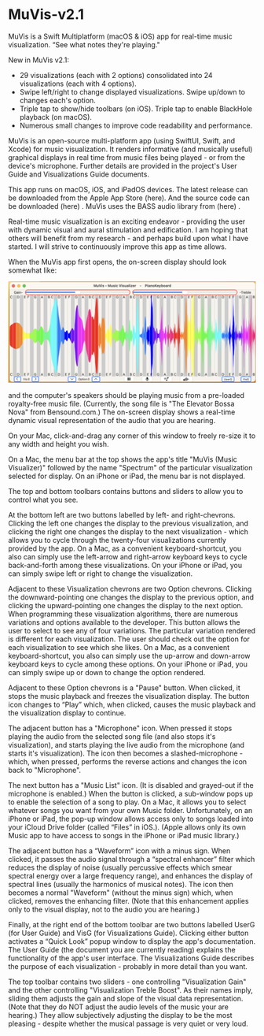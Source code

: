 # MuVis-v2.1
MuVis is a Swift Multiplatform (macOS &amp; iOS) app for real-time music visualization.
“See what notes they're playing."

New in MuVis v2.1:  
- 29 visualizations (each with 2 options) consolidated into 24 visualizations (each with 4 options).
- Swipe left/right to change displayed visualizations. Swipe up/down to changes each's option.
- Triple tap to show/hide toolbars (on iOS). Triple tap to enable BlackHole playback (on macOS).
- Numerous small changes to improve code readability and performance.

MuVis is an open-source multi-platform app (using SwiftUI, Swift, and Xcode) for music visualization. It renders informative (and musically useful) graphical displays in real time from music files being played - or from the device's microphone. Further details are provided in the project's User Guide and Visualizations Guide documents.

This app runs on macOS, iOS, and iPadOS devices. The latest release can be downloaded from the Apple App Store (here). And the source code can be downloaded (here) . MuVis uses the BASS audio library from (here) .

Real-time music visualization is an exciting endeavor - providing the user with dynamic visual and aural stimulation and edification. I am hoping that others will benefit from my research - and perhaps build upon what I have started. I will strive to continuously improve this app as time allows.

When the MuVis app first opens, the on-screen display should look somewhat like:

![OpeningScreen](MuVis/Documentation/Doc_Images/UserGuideA.png)

and the computer's speakers should be playing music from a pre-loaded royalty-free music file. (Currently, the song file is "The Elevator Bossa Nova" from Bensound.com.) The on-screen display shows a real-time dynamic visual representation of the audio that you are hearing.

On your Mac, click-and-drag any corner of this window to freely re-size it to any width and height you wish.

On a Mac, the menu bar at the top shows the app's title "MuVis (Music Visualizer)" followed by the name "Spectrum" of the particular visualization selected for display. On an iPhone or iPad, the menu bar is not displayed.

The top and bottom toolbars contains buttons and sliders to allow you to control what you see.

At the bottom left are two buttons labelled by left- and right-chevrons. Clicking the left one changes the display to the previous visualization, and clicking the right one changes the display to the next visualization - which allows you to cycle through the twenty-four visualizations currently provided by the app. On a Mac, as a convenient keyboard-shortcut, you also can simply use the left-arrow and right-arrow keyboard keys to cycle back-and-forth among these visualizations. On your iPhone or iPad, you can simply swipe left or right to change the visualization.

Adjacent to these Visualization chevrons are two Option chevrons. Clicking the downward-pointing one changes the display to the previous option, and clicking the upward-pointing one changes the display to the next option. When programming these visualization algorithms, there are numerous variations and options available to the developer. This button allows the user to select to see any of four variations. The particular variation rendered is different for each visualization. The user should check out the option for each visualization to see which she likes. On a Mac, as a convenient keyboard-shortcut, you also can simply use the up-arrow and down-arrow keyboard keys to cycle among these options. On your iPhone or iPad, you can simply swipe up or down to change the option rendered.

Adjacent to these Option chevrons is a "Pause" button. When clicked, it stops the music playback and freezes the visualization display. The button icon changes to “Play” which, when clicked, causes the music playback and the visualization display to continue.

The adjacent button has a "Microphone" icon. When pressed it stops playing the audio from the selected song file (and also stops it's visualization), and starts playing the live audio from the microphone (and starts it's visualization). The icon then becomes a slashed-microphone - which, when pressed, performs the reverse actions and changes the icon back to "Microphone".

The next button has a "Music List" icon. (It is disabled and grayed-out if the microphone is enabled.) When the button is clicked, a sub-window pops up to enable the selection of a song to play. On a Mac, it allows you to select whatever songs you want from your own Music folder. Unfortunately, on an iPhone or iPad, the pop-up window allows access only to songs loaded into your iCloud Drive folder (called “Files” in iOS.). (Apple allows only its own Music app to have access to songs in the iPhone or iPad music library.)

The adjacent button has a “Waveform” icon with a minus sign. When clicked, it passes the audio signal through a “spectral enhancer” filter which reduces the display of noise (usually percussive effects which smear spectral energy over a large frequency range), and enhances the display of spectral lines (usually the harmonics of musical notes). The icon then becomes a normal "Waveform" (without the minus sign) which, when clicked, removes the enhancing filter. (Note that this enhancement applies only to the visual display, not to the audio you are hearing.)

Finally, at the right end of the bottom toolbar are two buttons labelled UserG (for User Guide) and VisG (for Visualizations Guide). Clicking either button activates a “Quick Look” popup window to display the app's documentation. The User Guide (the document you are currently reading) explains the functionality of the app's user interface. The Visualizations Guide describes the purpose of each visualization - probably in more detail than you want.

The top toolbar contains two sliders - one controlling "Visualization Gain" and the other controlling "Visualization Treble Boost". As their names imply, sliding them adjusts the gain and slope of the visual data representation. (Note that they do NOT adjust the audio levels of the music your are hearing.) They allow subjectively adjusting the display to be the most pleasing - despite whether the musical passage is very quiet or very loud.
